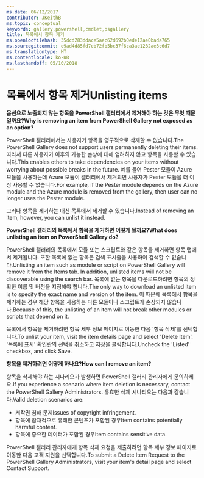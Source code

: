 ```yaml
---
ms.date: 06/12/2017
contributor: JKeithB
ms.topic: conceptual
keywords: gallery,powershell,cmdlet,psgallery
title: 목록에서 항목 제거
ms.openlocfilehash: 35dcd283ddace5aec62d692b0ede12ae0bada765
ms.sourcegitcommit: e9ad4d85fd7eb72fb5bc37f6ca3ae1282ae3c6d7
ms.translationtype: HT
ms.contentlocale: ko-KR
ms.lasthandoff: 05/10/2018
---
```

# <a name="unlisting-items"></a><span data-ttu-id="95e77-103">목록에서 항목 제거</span><span class="sxs-lookup"><span data-stu-id="95e77-103">Unlisting items</span></span>

<span data-ttu-id="95e77-104">**옵션으로 노출되지 않는 항목을 PowerShell 갤러리에서 제거해야 하는 것은 무엇 때문일까요?**</span><span class="sxs-lookup"><span data-stu-id="95e77-104">**Why is removing an item from PowerShell Gallery not exposed as an option?**</span></span>

<span data-ttu-id="95e77-105">PowerShell 갤러리에서는 사용자가 항목을 영구적으로 삭제할 수 없습니다.</span><span class="sxs-lookup"><span data-stu-id="95e77-105">The PowerShell Gallery does not support users permanently deleting their items.</span></span>
<span data-ttu-id="95e77-106">따라서 다른 사용자가 이후의 가능한 손상에 대해 염려하지 않고 항목을 사용할 수 있습니다.</span><span class="sxs-lookup"><span data-stu-id="95e77-106">This enables others to take dependencies on your items without worrying about possible breaks in the future.</span></span>
<span data-ttu-id="95e77-107">예를 들어 Pester 모듈이 Azure 모듈을 사용하는데 Azure 모듈이 갤러리에서 제거되면 사용자가 Pester 모듈을 더 이상 사용할 수 없습니다.</span><span class="sxs-lookup"><span data-stu-id="95e77-107">For example, if the Pester module depends on the Azure module and the Azure module is removed from the gallery, then user can no longer uses the Pester module.</span></span>

<span data-ttu-id="95e77-108">그러나 항목을 제거하는 대신 목록에서 제거할 수 있습니다.</span><span class="sxs-lookup"><span data-stu-id="95e77-108">Instead of removing an item, however, you can unlist it instead.</span></span>

<span data-ttu-id="95e77-109">**PowerShell 갤러리의 목록에서 항목을 제거하면 어떻게 될까요?**</span><span class="sxs-lookup"><span data-stu-id="95e77-109">**What does unlisting an item on PowerShell Gallery do?**</span></span>

<span data-ttu-id="95e77-110">PowerShell 갤러리의 목록에서 모듈 또는 스크립트와 같은 항목을 제거하면 항목 탭에서 제거됩니다. 또한 목록에 없는 항목은 검색 표시줄을 사용하여 검색할 수 없습니다.</span><span class="sxs-lookup"><span data-stu-id="95e77-110">Unlisting an item such as module or script on PowerShell Gallery will remove it from the Items tab. In addition, unlisted items will not be discoverable using the search bar.</span></span>
<span data-ttu-id="95e77-111">목록에 없는 항목을 다운로드하려면 항목의 정확한 이름 및 버전을 지정해야 합니다.</span><span class="sxs-lookup"><span data-stu-id="95e77-111">The only way to download an unlisted item is to specify the exact name and version of the item.</span></span>
<span data-ttu-id="95e77-112">이 때문에 목록에서 항목을 제거하는 경우 해당 항목을 사용하는 다른 모듈이나 스크립트가 손상되지 않습니다.</span><span class="sxs-lookup"><span data-stu-id="95e77-112">Because of this, the unlisting of an item will not break other modules or scripts that depend on it.</span></span>

<span data-ttu-id="95e77-113">목록에서 항목을 제거하려면 항목 세부 정보 페이지로 이동한 다음 '항목 삭제'를 선택합니다.</span><span class="sxs-lookup"><span data-stu-id="95e77-113">To unlist your item, visit the item details page and select 'Delete Item'.</span></span> <span data-ttu-id="95e77-114">'목록에 표시' 확인란의 선택을 취소하고 저장을 클릭합니다.</span><span class="sxs-lookup"><span data-stu-id="95e77-114">Uncheck the 'Listed' checkbox, and click Save.</span></span>

<span data-ttu-id="95e77-115">**항목을 제거하려면 어떻게 하나요?**</span><span class="sxs-lookup"><span data-stu-id="95e77-115">**How can I remove an item?**</span></span>

<span data-ttu-id="95e77-116">항목을 삭제해야 하는 시나리오가 발생하면 PowerShell 갤러리 관리자에게 문의하세요.</span><span class="sxs-lookup"><span data-stu-id="95e77-116">If you experience a scenario where item deletion is necessary, contact the PowerShell Gallery Administrators.</span></span>
<span data-ttu-id="95e77-117">유효한 삭제 시나리오는 다음과 같습니다.</span><span class="sxs-lookup"><span data-stu-id="95e77-117">Valid deletion scenarios are:</span></span>
- <span data-ttu-id="95e77-118">저작권 침해 문제</span><span class="sxs-lookup"><span data-stu-id="95e77-118">Issues of copyright infringement.</span></span>
- <span data-ttu-id="95e77-119">항목에 잠재적으로 유해한 콘텐츠가 포함된 경우</span><span class="sxs-lookup"><span data-stu-id="95e77-119">Item contains potentially harmful content.</span></span>
- <span data-ttu-id="95e77-120">항목에 중요한 데이터가 포함된 경우</span><span class="sxs-lookup"><span data-stu-id="95e77-120">Item contains sensitive data.</span></span>

<span data-ttu-id="95e77-121">PowerShell 갤러리 관리자에게 항목 삭제 요청을 제출하려면 항목 세부 정보 페이지로 이동한 다음 고객 지원을 선택합니다.</span><span class="sxs-lookup"><span data-stu-id="95e77-121">To submit a Delete Item Request to the PowerShell Gallery Administrators, visit your item's detail page and select Contact Support.</span></span>